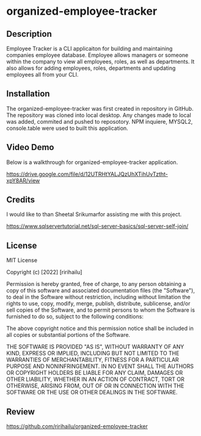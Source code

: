 # organized-employee-tracker


## Description

Employee Tracker is a CLI applicaiton for building and maintaining companies employee database. Employee allows managers or someone within the company to view all employees, roles, as well as departments. It also allows for adding employees, roles, departments and updating employees all from your CLI.


## Installation

The organized-employee-tracker was first created in repository in GitHub. The repository was cloned into local desktop. Any changes made to local was added, commited and pushed to reposotory. NPM inquiere, MYSQL2, console.table were used to built this application. 

## Video Demo
Below is a walkthrough for organized-employee-tracker application.

https://drive.google.com/file/d/12UTRHtYALJQzUhXTihUvTztht-xpY8AR/view 


## Credits

I would like to than Sheetal Srikumarfor assisting me with this project. 

https://www.sqlservertutorial.net/sql-server-basics/sql-server-self-join/


## License

MIT License

Copyright (c) [2022] [ririhailu]

Permission is hereby granted, free of charge, to any person obtaining a copy
of this software and associated documentation files (the "Software"), to deal
in the Software without restriction, including without limitation the rights
to use, copy, modify, merge, publish, distribute, sublicense, and/or sell
copies of the Software, and to permit persons to whom the Software is
furnished to do so, subject to the following conditions:

The above copyright notice and this permission notice shall be included in all
copies or substantial portions of the Software.

THE SOFTWARE IS PROVIDED "AS IS", WITHOUT WARRANTY OF ANY KIND, EXPRESS OR
IMPLIED, INCLUDING BUT NOT LIMITED TO THE WARRANTIES OF MERCHANTABILITY,
FITNESS FOR A PARTICULAR PURPOSE AND NONINFRINGEMENT. IN NO EVENT SHALL THE
AUTHORS OR COPYRIGHT HOLDERS BE LIABLE FOR ANY CLAIM, DAMAGES OR OTHER
LIABILITY, WHETHER IN AN ACTION OF CONTRACT, TORT OR OTHERWISE, ARISING FROM,
OUT OF OR IN CONNECTION WITH THE SOFTWARE OR THE USE OR OTHER DEALINGS IN THE
SOFTWARE.

## Review  

https://github.com/ririhailu/organized-employee-tracker 